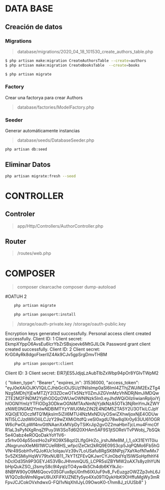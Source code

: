 # DATA BASE

## Creación de datos
### Migrations
> database/migrations/2020_04_18_101530_create_authors_table.php
````bash
$ php artisan make:migration CreateAuthorsTable --create=authors
$ php artisan make:migration CreateBooksTable  --create=books
````
````bash
$ php artisan migrate
````

### Factory
Crear una factorya para crear Authors
> database/factories/ModelFactory.php


### Seeder
Generar automáticamente instancias
> database/seeds/DatabaseSeeder.php

````bash
php artisan db:seed
````

## Eliminar Datos
````bash
php artisan migrate:fresh --seed
````

# CONTROLLER

## Controler
> app/Http/Controllers/AuthorController.php

## Router
> /routes/web.php


# COMPOSER

> composer clearcache
> composer dump-autoload
>

#OATUH 2
````bash
    php artisan migrate
````

````bash
    php artisan passport:install
````
> /storage/oauth-private.key
> /storage/oauth-public.key

Encryption keys generated successfully.
Personal access client created successfully.
Client ID: 1
Client secret: EkmpXYppO6AvsEu6lcrYbZrSBsjoevk6MtGJILOk
Password grant client created successfully.
Client ID: 2
Client secret: KrG0AyRk8dgoFIxerIIZ4Ak9CJv5gpSrgDmvTHBM



````bash
    php artisan passport:client
````
Client ID: 3
Client secret: EIR7jES5JdjqLzAubTIbZxWbp94pOr8YGIvTWpM2


{
    "token_type": "Bearer",
    "expires_in": 31536000,
    "access_token": "eyJ0eXAiOiJKV1QiLCJhbGciOiJSUzI1NiIsImp0aSI6ImI4ZThjZWJiM2ExZTg4Nzg5MDhjYjEwMTZjY2I3ZDcwOTk5NzY0ZmJiZGVmMzVhNDRjNmJiMDQwZTE2M2FlNDM2YjdhODQzOWUwOWNlNzk5In0.eyJhdWQiOiIzIiwianRpIjoiYjhlOGNlYmIzYTFlODg3ODkwOGNiMTAxNmNjYjdkNzA5OTk3NjRmYmJkZWYzNWE0NGM2YmIwNDBlMTYzYWU0MzZiN2E4NDM5ZTA5Y2U3OTkiLCJpYXQiOjE1ODczMTQ1MjksIm5iZiI6MTU4NzMxNDUyOSwiZXhwIjoxNjE4ODUwNTI5LCJzdWIiOiIiLCJzY29wZXMiOltdfQ.veSl0xgdU78w8qlXr0y63UU61OGRW6cPwOLpWf4nvGttNAanXxMVpDyTSiKrJip2gvOZ2maHbnTjcLmu4FmcOfR1aL3sPyNXgRnqZfPuy3W3SoTd6l20XHAm5AF9S1jtSOReVTvPWobj_7bSQk5e4Oabz4eROQoDakYoY1V6-z5rhv004p55ostHo2sPXO9X58qzI2LlfgGHrZo_jrshJMe8M_I_1_oX31EYIT0iuJNxgrunoXIeM6I1WCUeR8HS_wfpclZeCkt2kRQ9E09S3cp5JqPQMo6Fb5hGVNr49SobH1vfQJoKUc1oIqauVz39v7LoUSafu8RgSK8NPpj7XaYAofN1wMx75v5ZKSMiyHqWV79txNUB11_7kYTfZFEvQKJwrCYJnObdYq15IWSoHpfhhY4hDclOd35h9P3GEYJ453VBcJHhmmQUS_LCPR5sIZBYMW2oAX7s8yzIhYUNbHpQukZSO_j3smyS8c9l4yqlzTO4yw4k5Ch4db6KYIkJic-8NBfW90yO9M6Qocv035GFux8pU0nfh6IXUuF9v8_FvEuzgzOWZZp3vhL6JW1QOz8oWmNIgwU9lJXFiFKUZNEfy5yo4Xs09TlQykHbK9OHffuMgWy3mRFpvJCJCokOVxhdwxG-FQI1vNqXhIlJyL09OwoK0-t7nm8J_zUUSb8"
}

